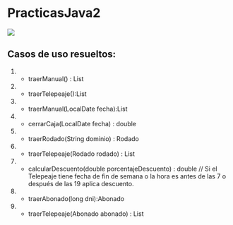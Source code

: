 # PracticasJava2

<img src="https://i.imgur.com/EkqgIMT.png" />

## Casos de uso resueltos:

1) + traerManual() : List<Manual>
2) + traerTelepeaje():List<Telepeaje>
3) + traerManual(LocalDate fecha):List<Manual>
4) + cerrarCaja(LocalDate fecha) : double
5) + traerRodado(String dominio) : Rodado
6) + traerTelepeaje(Rodado rodado) : List<Telepeaje>
7) + calcularDescuento(double porcentajeDescuento) : double // Si el Telepeaje tiene fecha de fin de
semana o la hora es antes de las 7 o después de las 19 aplica descuento.
8) + traerAbonado(long dni):Abonado
9) + traerTelepeaje(Abonado abonado) : List<Telepeaje>
  
  
